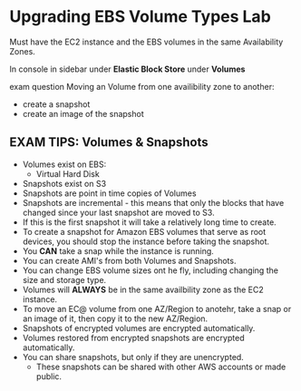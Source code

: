 # Upgrading EBS Volume Types Lab

Must have the EC2 instance and the EBS volumes in the same Availability Zones.

In console in sidebar under **Elastic Block Store** under **Volumes**

exam question Moving an Volume from one availibility zone to another: 
* create a snapshot
* create an image of the snapshot


## EXAM TIPS: Volumes & Snapshots
* Volumes exist on EBS:
    * Virtual Hard Disk
* Snapshots exist on S3
* Snapshots are point in time copies of Volumes
* Snapshots are incremental - this means that only the blocks that have changed since your last snapshot are moved to S3.
* If this is the first snapshot it will take a relatively long time to create.
* To create a snapshot for Amazon EBS volumes that serve as root devices, you should stop the instance before taking the snapshot.
* You **CAN** take a snap while the instance is running.
* You can create AMI's from both Volumes and Snapshots.
* You can change EBS volume sizes ont he fly, including changing the size and storage type.
* Volumes will **ALWAYS** be in the same availbility zone as the EC2 instance.
* To move an EC@ volume from one AZ/Region to anotehr, take a snap or an image of it, then copy it to the new AZ/Region.
* Snapshots of encrypted volumes are encrypted automatically.
* Volumes restored from encrypted snapshots are encrypted automatically.
* You can share snapshots, but only if they are unencrypted.
    * These snapshots can be shared with other AWS accounts or made public.
